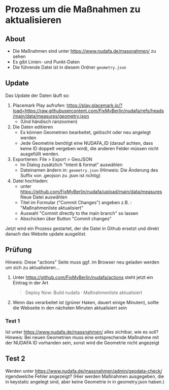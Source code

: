 # Prozess um die Maßnahmen zu aktualisieren

## About

- Die Maßnahmen sind unter https://www.nudafa.de/massnahmen/ zu sehen
- Es gibt Linien- und Punkt-Daten
- Die führende Datei ist in diesem Ordner `geometry.json`

## Update

Das Update der Daten läuft so:

1. Placemark Play aufrufen: https://play.placemark.io/?load=https://raw.githubusercontent.com/FixMyBerlin/nudafa/refs/heads/main/data/measures/geometry.json
   - (Und händisch ranzoomen)
2. Die Daten editieren
   - Es können Geometrien bearbeitet, gelöscht oder neu angelegt werden
   - Jede Geometrie benötigt eine NUDAFA_ID (darauf achten, dass keine ID doppelt vergeben wird), die anderen Felder müssen nicht ausgefüllt werden.
4. Exportieren: File > Export > GeoJSON
   - Im Dialog zusätzlich "Intent & format" auswählen
   - Dateinamen ändern in: `geometry.json` (Hinweis: Die Änderung des Suffix von .geojson zu .json ist richtig)
5. Datei hochladen: 
   - unter https://github.com/FixMyBerlin/nudafa/upload/main/data/measures Neue Datei auswählen
   - Titel im Formular ("Commit Changes") angeben z.B. : "Maßnahmenliste aktualisiert" 
   - Auswahl "Commit directly to the main branch" so lassen
   - Abschicken über Button "Commit changes"

Jetzt wird ein Prozess gestartet, der die Datei in Github ersetzt und direkt danach das Website update ausgelöst.

## Prüfung

Hinweis: Diese "actions" Seite muss ggf. im Browser neu geladen werden um sich zu aktualisieren…

1. Unter https://github.com/FixMyBerlin/nudafa/actions steht jetzt ein Eintrag in der Art
   > Deploy Now: Build nudafa · Maßnahmenliste aktualisiert
2. Wenn das verarbeitet ist (grüner Haken, dauert einige Minuten), sollte die Webseite in den nächsten Minuten aktualisiert sein

### Test 1

Ist unter https://www.nudafa.de/massnahmen/ alles sichtbar, wie es soll? 
Hinweis: Bei neuen Geometrien muss eine entsprechende Maßnahme mit der NUDAFA ID vorhanden sein, sonst wird die Geometrie nicht angezeigt

## Test 2

Werden unter https://www.nudafa.de/massnahmen/admin/geodata-check/ irgendwelche Fehler angezeigt? (Hier werden Maßnahmen ausgegeben, die in keystatic angelegt sind, aber keine Geometrie in in geometry.json haben.)
